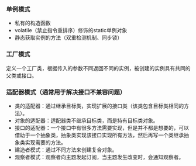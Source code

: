 ### 单例模式
* 私有的构造函数
* volatile（禁止指令重排序）修饰的static单例对象
* 静态获取实例的方法（双重检测机制、同步锁）

### 工厂模式
定义一个工厂类，根据传入的参数不同返回不同的实例，被创建的实例具有共同的父类或接口。

### 适配器模式（通常用于解决接口不兼容问题）
* 类的适配器：通过继承目标类，实现扩展的接口类（该类包含目标类相同的方法）。
* 对象的适配器：适配器类不继承目标类，而是持有目标类对象。 
* 接口的适配器：一个接口中有很多方法需要实现，但是并不都是想要的，可以借助于一个抽象类，抽象类实现该接口实现所有方法，然后再写一个类继承抽象类实现需要的方法。
* 建造者模式：通过不同方法来创建复合对象。
* 观察者模式：观察者向主题发起订阅，当主题发生改变时，会通知观察者。